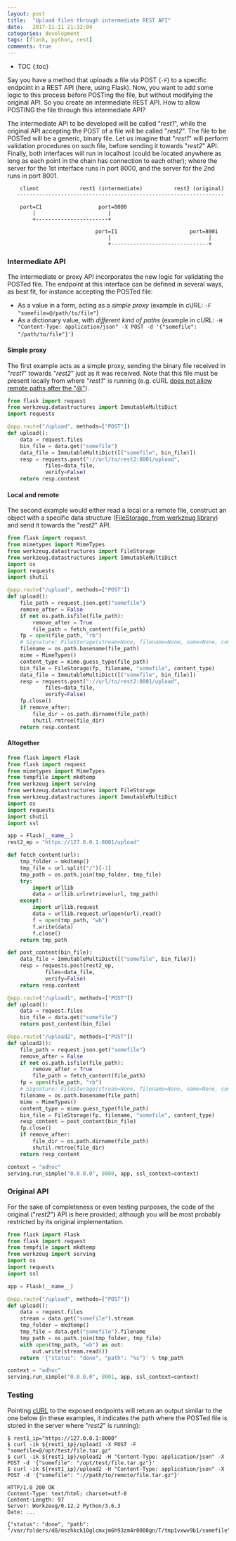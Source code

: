```yaml
---
layout: post
title:  "Upload files through intermediate REST API"
date:   2017-11-11 21:32:04
categories: development
tags: [flask, python, rest]
comments: true
---
```


* TOC
{:toc}

Say you have a method that uploads a file via POST (`-F`) to a specific endpoint in a REST API (here, using Flask). Now, you want to add some logic to this process before POSTing the file, but without modifying the original API. So you create an intermediate REST API. How to allow POSTING the file through this intermediate API?

<!--more-->

The intermediate API to be developed will be called "*rest1*", while the original API accepting the POST of a file will be called "*rest2*".
The file to be POSTed will be a generic, binary file. Let us imagine that "*rest1*" will perform validation procedures on such file, before sending it towards "*rest2*" API.
Finally, both interfaces will run in localhost (could be located anywhere as long as each point in the chain has connection to each other); where the server for the 1st interface runs in port 8000, and the server for the 2nd runs in port 8001.

```
    client             rest1 (intermediate)          rest2 (original)
   ------------------------------------------------------------------

    port=C1                  port=8000
        |                       |
        +-----------------------+

                            port=I1                       port=8001
                                |                               |
                                +-------------------------------+
```

### Intermediate API

The intermediate or proxy API incorporates the new logic for validating the POSTed file. The endpoint at this interface can be defined in several ways, as best fit, for instance accepting the POSTed file:

* As a value in a form, acting as a *simple proxy* (example in cURL: `-F "somefile=@/path/to/file"`)
* As a dictionary value, with *different kind of paths* (example in cURL: `-H "Content-Type: application/json" -X POST -d '{"somefile": "/path/to/file"}'`)


#### Simple proxy

The first example acts as a simple proxy, sending the binary file received in "*rest1*" towards "*rest2*" just as it was received. Note that this file must be present locally from where "*rest1*" is running (e.g. cURL [does not allow remote paths after the "@"](https://stackoverflow.com/questions/22736756/how-can-i-use-curls-syntax-with-a-remote-url)).

```python
from flask import request
from werkzeug.datastructures import ImmutableMultiDict
import requests

@app.route("/upload", methods=["POST"])
def upload():
    data = request.files
    bin_file = data.get("somefile")
    data_file = ImmutableMultiDict([("somefile", bin_file)])
    resp = requests.post("://url/to/rest2:8001/upload",
            files=data_file,
            verify=False)
    return resp.content
```

#### Local and remote

The second example would either read a local or a remote file, construct an object with a specific data structure ([FileStorage, from werkzeug library](http://werkzeug.pocoo.org/docs/0.12/datastructures/#werkzeug.datastructures.FileStorage)) and send it towards the "*rest2*" API.

```python
from flask import request
from mimetypes import MimeTypes
from werkzeug.datastructures import FileStorage
from werkzeug.datastructures import ImmutableMultiDict
import os
import requests
import shutil

@app.route("/upload", methods=["POST"])
def upload():
    file_path = request.json.get("somefile")
    remove_after = False
    if not os.path.isfile(file_path):
        remove_after = True
        file_path = fetch_content(file_path)
    fp = open(file_path, "rb")
    # Signature: FileStorage(stream=None, filename=None, name=None, content_type=None, content_length=None, headers=None)
    filename = os.path.basename(file_path)
    mime = MimeTypes()
    content_type = mime.guess_type(file_path)
    bin_file = FileStorage(fp, filename, "somefile", content_type)
    data_file = ImmutableMultiDict([("somefile", bin_file)])
    resp = requests.post("://url/to/rest2:8001/upload",
            files=data_file,
            verify=False)
    fp.close()
    if remove_after:
        file_dir = os.path.dirname(file_path)
        shutil.rmtree(file_dir)
    return resp.content
```

#### Altogether

```python
from flask import Flask
from flask import request
from mimetypes import MimeTypes
from tempfile import mkdtemp
from werkzeug import serving
from werkzeug.datastructures import FileStorage
from werkzeug.datastructures import ImmutableMultiDict
import os
import requests
import shutil
import ssl

app = Flask(__name__)
rest2_ep = "https://127.0.0.1:8001/upload"

def fetch_content(url):
    tmp_folder = mkdtemp()
    tmp_file = url.split("/")[-1]
    tmp_path = os.path.join(tmp_folder, tmp_file)
    try:
        import urllib
        data = urllib.urlretrieve(url, tmp_path)
    except:
        import urllib.request
        data = urllib.request.urlopen(url).read()
        f = open(tmp_path, "wb")
        f.write(data)
        f.close()
    return tmp_path

def post_content(bin_file):
    data_file = ImmutableMultiDict([("somefile", bin_file)])
    resp = requests.post(rest2_ep,
            files=data_file,
            verify=False)
    return resp.content

@app.route("/upload1", methods=["POST"])
def upload():
    data = request.files
    bin_file = data.get("somefile")
    return post_content(bin_file)

@app.route("/upload2", methods=["POST"])
def upload2():
    file_path = request.json.get("somefile")
    remove_after = False
    if not os.path.isfile(file_path):
        remove_after = True
        file_path = fetch_content(file_path)
    fp = open(file_path, "rb")
    # Signature: FileStorage(stream=None, filename=None, name=None, content_type=None, content_length=None, headers=None)
    filename = os.path.basename(file_path)
    mime = MimeTypes()
    content_type = mime.guess_type(file_path)
    bin_file = FileStorage(fp, filename, "somefile", content_type)
    resp_content = post_content(bin_file)
    fp.close()
    if remove_after:
        file_dir = os.path.dirname(file_path)
        shutil.rmtree(file_dir)
    return resp_content

context = "adhoc"
serving.run_simple("0.0.0.0", 8000, app, ssl_context=context)
```

### Original API

For the sake of completeness or even testing purposes, the code of the original ("*rest2*") API is here provided; although you will be most probably restricted by its original implementation.

```python
from flask import Flask
from flask import request
from tempfile import mkdtemp
from werkzeug import serving
import os
import requests
import ssl

app = Flask(__name__)

@app.route("/upload", methods=["POST"])
def upload():
    data = request.files
    stream = data.get("somefile").stream
    tmp_folder = mkdtemp()
    tmp_file = data.get("somefile").filename
    tmp_path = os.path.join(tmp_folder, tmp_file)
    with open(tmp_path, "wb") as out:
        out.write(stream.read())
    return '{"status": "done", "path": "%s"}' % tmp_path

context = "adhoc"
serving.run_simple("0.0.0.0", 8001, app, ssl_context=context)
```

### Testing

Pointing [cURL](https://ec.haxx.se/cmdline-options.html) to the exposed endpoints will return an output similar to the one below (in these examples, it indicates the path where the POSTed file is stored in the server where "*rest2*" is running):

```console
$ rest1_ip="https://127.0.0.1:8000"
$ curl -ik ${rest1_ip}/upload1 -X POST -F "somefile=@/opt/test/file.tar.gz"
$ curl -ik ${rest1_ip}/upload2 -H "Content-Type: application/json" -X POST -d '{"somefile": "/opt/test/file.tar.gz"}'
$ curl -ik ${rest1_ip}/upload2 -H "Content-Type: application/json" -X POST -d '{"somefile": "://path/to/remote/file.tar.gz"}'

HTTP/1.0 200 OK
Content-Type: text/html; charset=utf-8
Content-Length: 97
Server: Werkzeug/0.12.2 Python/3.6.3
Date: ...

{"status": "done", "path": "/var/folders/d8/mszhkck10glcmxjm6h93zm4r0000gn/T/tmp1vxwv9b1/somefile"}
```